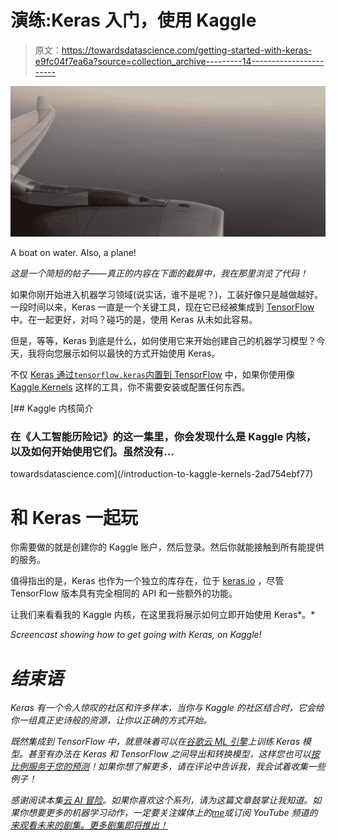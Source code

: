 # 演练:Keras 入门，使用 Kaggle

> 原文：<https://towardsdatascience.com/getting-started-with-keras-e9fc04f7ea6a?source=collection_archive---------14----------------------->

![](img/4b35005b342c273563b965dc8fa4e7fd.png)

A boat on water. Also, a plane!

*这是一个简短的帖子——真正的内容在下面的截屏中，我在那里浏览了代码！*

如果你刚开始进入机器学习领域(说实话，谁不是呢？)，工装好像只是越做越好。一段时间以来，Keras 一直是一个关键工具，现在它已经被集成到 [TensorFlow](https://www.tensorflow.org/) 中。在一起更好，对吗？碰巧的是，使用 Keras 从未如此容易。

但是，等等，Keras 到底是什么，如何使用它来开始创建自己的机器学习模型？今天，我将向您展示如何以最快的方式开始使用 Keras。

不仅 [Keras 通过`tensorflow.keras`内置到 TensorFlow](https://www.tensorflow.org/guide/keras) 中，如果你使用像 [Kaggle Kernels](/introduction-to-kaggle-kernels-2ad754ebf77) 这样的工具，你不需要安装或配置任何东西。

[](/introduction-to-kaggle-kernels-2ad754ebf77) [## Kaggle 内核简介

### 在《人工智能历险记》的这一集里，你会发现什么是 Kaggle 内核，以及如何开始使用它们。虽然没有…

towardsdatascience.com](/introduction-to-kaggle-kernels-2ad754ebf77) 

# 和 Keras 一起玩

你需要做的就是创建你的 Kaggle 账户，然后登录。然后你就能接触到所有能提供的服务。

值得指出的是，Keras 也作为一个独立的库存在，位于 [keras.io](https://keras.io/) ，尽管 TensorFlow 版本具有完全相同的 API 和一些额外的功能。

让我们来看看我的 Kaggle 内核，在这里我将展示如何立即开始使用 Keras*。*

*Screencast showing how to get going with Keras, on Kaggle!*

# *结束语*

*Keras 有一个令人惊叹的社区和许多样本，当你与 Kaggle 的社区结合时，它会给你一组真正史诗般的资源，让你以正确的方式开始。*

*既然集成到 TensorFlow 中，就意味着可以在[谷歌云 ML 引擎](https://cloud.google.com/ml-engine/docs/tensorflow/)上训练 Keras 模型。甚至有办法在 Keras 和 TensorFlow 之间导出和转换模型，这样您也可以[按比例服务于您的预测](https://cloud.google.com/ml-engine/docs/tensorflow/prediction-overview)！如果你想了解更多，请在评论中告诉我，我会试着收集一些例子！*

*感谢阅读本集[云 AI 冒险](http://yt.be/AIAdventures)。如果你喜欢这个系列，请为这篇文章鼓掌让我知道。如果你想要更多的机器学习动作，一定要关注媒体上的[me](https://medium.com/@yufengg)或订阅 YouTube 频道的[来观看未来的剧集。更多剧集即将推出！](http://yt.be/AIAdventures)*
